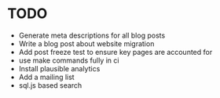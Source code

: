 # TODO
- Generate meta descriptions for all blog posts
- Write a blog post about website migration
- Add post freeze test to ensure key pages are accounted for
- use make commands fully in ci
- Install plausible analytics
- Add a mailing list
- sql.js based search
